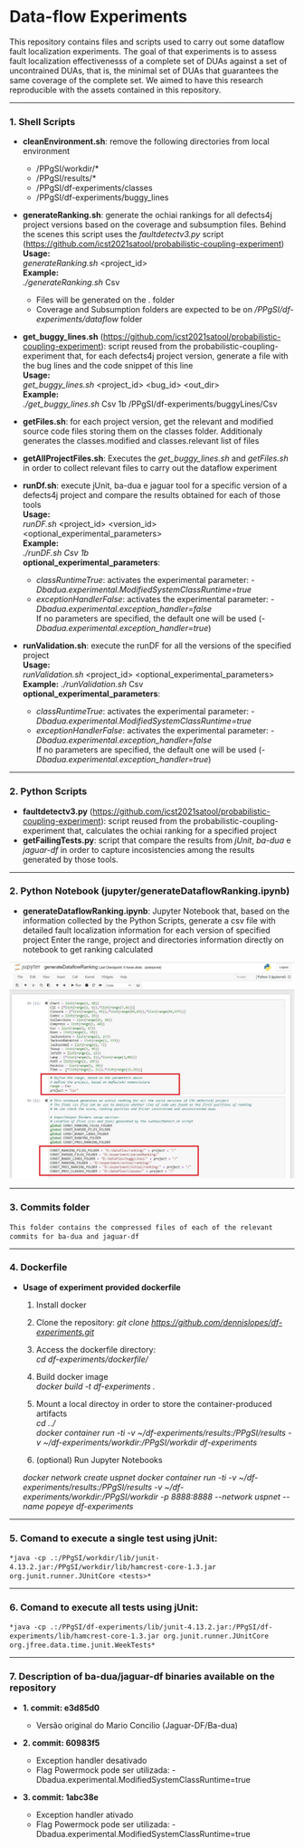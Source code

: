 # Data-flow Experiments

This repository contains files and scripts used to carry out some dataflow fault localization experiments. The goal of that experiments is to assess fault localization effectivenesss of a complete set of DUAs against a set of uncontrained DUAs, that is, the minimal set of DUAs that guarantees the same coverage of the complete set. We aimed to have this research reproducible with the assets contained in this repository.

---

### 1. Shell Scripts

- **cleanEnvironment.sh**: remove the following directories from local environment
	- /PPgSI/workdir/*
	- /PPgSI/results/*
	- /PPgSI/df-experiments/classes
	- /PPgSI/df-experiments/buggy_lines

- **generateRanking.sh**: generate the ochiai rankings for all defects4j project versions based on the coverage and subsumption files. Behind the scenes this script uses the *faultdetectv3.py* script (https://github.com/icst2021satool/probabilistic-coupling-experiment)  
**Usage:**  
*generateRanking.sh* <project_id>  
**Example:**  
*./generateRanking.sh* Csv  
	- Files will be generated on the . folder
	- Coverage and Subsumption folders are expected to be on */PPgSI/df-experiments/dataflow* folder
- **get_buggy_lines.sh** (https://github.com/icst2021satool/probabilistic-coupling-experiment): script reused from the probabilistic-coupling-experiment that, for each defects4j project version, generate a file with the bug lines and the code snippet of this line  
**Usage:**  
*get_buggy_lines.sh* <project_id> <bug_id> <out_dir>  
**Example:**  
*./get_buggy_lines.sh* Csv 1b /PPgSI/df-experiments/buggyLines/Csv

- **getFiles.sh**: for each project version, get the relevant and modified source code files storing them on the classes folder. Additionaly generates the classes.modified and classes.relevant list of files

- **getAllProjectFiles.sh**: Executes the *get_buggy_lines.sh* and *getFiles.sh* in order to collect relevant files to carry out the dataflow experiment

- **runDf.sh**: execute jUnit, ba-dua e jaguar tool for a specific version of a defects4j project and compare the results obtained for each of those tools  
**Usage:**    
*runDF.sh* <project_id> <version_id> <optional_experimental_parameters>  
**Example:**  
*./runDF.sh Csv 1b*   
**optional_experimental_parameters**:  
	- *classRuntimeTrue*: activates the experimental parameter: *-Dbadua.experimental.ModifiedSystemClassRuntime=true*
	- *exceptionHandlerFalse*: activates the experimental parameter: *-Dbadua.experimental.exception_handler=false*  
	If no parameters are specified, the default one will be used (*-Dbadua.experimental.exception_handler=true*)

- **runValidation.sh**: execute the runDF for all the versions of the specified project  
**Usage:**  
*runValidation.sh* <project_id> <optional_experimental_parameters>  
**Example:**
*./runValidation.sh* Csv   
**optional_experimental_parameters**:  
	- *classRuntimeTrue*: activates the experimental parameter: *-Dbadua.experimental.ModifiedSystemClassRuntime=true*
	- *exceptionHandlerFalse*: activates the experimental parameter: *-Dbadua.experimental.exception_handler=false*  
	If no parameters are specified, the default one will be used (*-Dbadua.experimental.exception_handler=true*)

---

### 2. Python Scripts

- **faultdetectv3.py** (https://github.com/icst2021satool/probabilistic-coupling-experiment): script reused from the probabilistic-coupling-experiment that, calculates the ochiai ranking for a specified project  
- **getFailingTests.py**: script that compare the results from *jUnit*, *ba-dua* e *jaguar-df* in order to capture incosistencies among the results generated by those tools.

---

### 2. Python Notebook (jupyter/generateDataflowRanking.ipynb)

- **generateDataflowRanking.ipynb**: Jupyter Notebook that, based on the information collected by the Python Scripts, generate a csv file with detailed fault localization information for each version of specified project
	Enter the range, project and directories information directly on notebook to get ranking calculated
	
![generateDataflowRanking.sh](/assets/generateDataflowRanking.JPG "generateDataflowRanking")

---

### 3. Commits folder

	This folder contains the compressed files of each of the relevant commits for ba-dua and jaguar-df

---

### 4. Dockerfile

- **Usage of experiment provided dockerfile**

	1. Install docker
	2. Clone the repository:
	*git clone https://github.com/dennislopes/df-experiments.git*  
	3. Access the dockerfile directory:  
	*cd df-experiments/dockerfile/*  
	4. Build docker image  
	*docker build -t df-experiments .*  
	5. Mount a local directoy in order to store the container-produced artifacts  
	*cd ../*  
	*docker container run -ti -v ~/df-experiments/results:/PPgSI/results  -v ~/df-experiments/workdir:/PPgSI/workdir df-experiments*  
	
	6. (optional) Run Jupyter Notebooks

	*docker network create uspnet*
	*docker container run -ti -v ~/df-experiments/results:/PPgSI/results -v ~/df-experiments/workdir:/PPgSI/workdir -p 8888:8888 --network uspnet --name popeye df-experiments*
	
---

### 5. Comand to execute a single test using jUnit:

	*java -cp .:/PPgSI/workdir/lib/junit-4.13.2.jar:/PPgSI/workdir/lib/hamcrest-core-1.3.jar org.junit.runner.JUnitCore <tests>*

---

### 6. Comand to execute all tests using jUnit:

	*java -cp .:/PPgSI/df-experiments/lib/junit-4.13.2.jar:/PPgSI/df-experiments/lib/hamcrest-core-1.3.jar org.junit.runner.JUnitCore org.jfree.data.time.junit.WeekTests*

---

### 7. Description of ba-dua/jaguar-df binaries available on the repository

- **1. commit: e3d85d0**
	- Versão original do Mario Concilio (Jaguar-DF/Ba-dua)

- **2. commit: 60983f5**
	- Exception handler desativado
	- Flag Powermock pode ser utilizada:
		-Dbadua.experimental.ModifiedSystemClassRuntime=true
- **3. commit: 1abc38e**
	- Exception handler ativado
	- Flag Powermock pode ser utilizada:
		-Dbadua.experimental.ModifiedSystemClassRuntime=true

